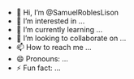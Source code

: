 - 👋 Hi, I’m @SamuelRoblesLison
- 👀 I’m interested in ...
- 🌱 I’m currently learning ...
- 💞️ I’m looking to collaborate on ...
- 📫 How to reach me ...
- 😄 Pronouns: ...
- ⚡ Fun fact: ...

<!---
SamuelRoblesLison/SamuelRoblesLison is a ✨ special ✨ repository because its `README.md` (this file) appears on your GitHub profile.
You can click the Preview link to take a look at your changes.
--->
